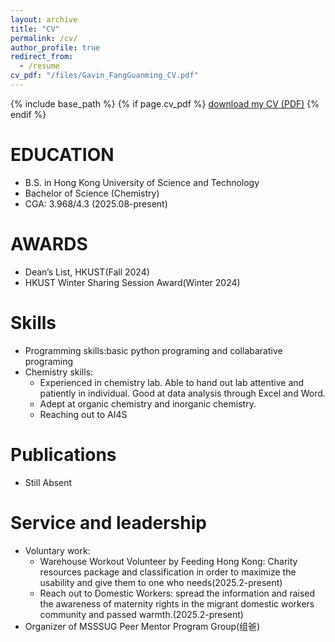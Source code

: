 ```yaml
---
layout: archive
title: "CV"
permalink: /cv/
author_profile: true
redirect_from:
  - /resume
cv_pdf: "/files/Gavin_FangGuanming_CV.pdf"
---
```


{% include base_path %}
{% if page.cv_pdf %}
[download my CV (PDF)](https://fgm0020.github.io/blob/master/files/CV%20(FANG%20Guanming).pdf)
{% endif %}

EDUCATION
======
* B.S. in Hong Kong University of Science and Technology
* Bachelor of Science (Chemistry)
* CGA: 3.968/4.3 (2025.08-present)

AWARDS
======
* Dean’s List, HKUST(Fall 2024)
* HKUST Winter Sharing Session Award(Winter 2024)
  
Skills
======
* Programming skills:basic python programing and collabarative programing
* Chemistry skills:
  * Experienced in chemistry lab. Able to hand out lab attentive and patiently in individual. Good at data analysis through Excel and Word. 
  * Adept at organic chemistry and inorganic chemistry.
  * Reaching out to AI4S

Publications
======

* Still Absent
  
  
Service and leadership
======
* Voluntary work:
  * Warehouse Workout Volunteer by Feeding Hong Kong: Charity resources package and classification in order to maximize the usability and give them to one who needs(2025.2-present)
  * Reach out to Domestic Workers: spread the information and raised the awareness of maternity rights in the migrant domestic workers community and passed warmth.(2025.2-present)
* Organizer of MSSSUG Peer Mentor Program Group(组爸)

